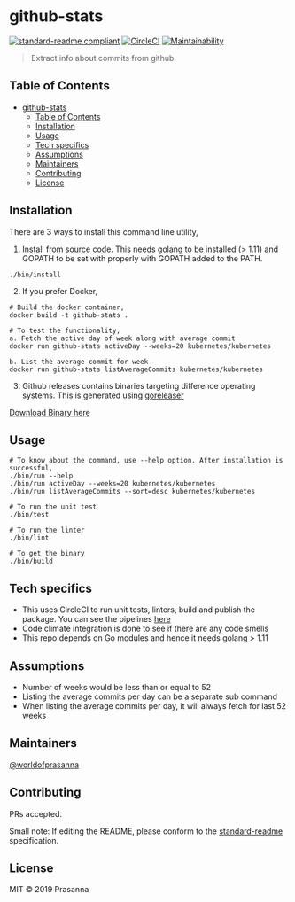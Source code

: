 # github-stats

[![standard-readme compliant](https://img.shields.io/badge/standard--readme-OK-green.svg?style=flat-square)](https://github.com/RichardLitt/standard-readme)
[![CircleCI](https://circleci.com/gh/worldofprasanna/github-stats.svg?style=svg)](https://circleci.com/gh/worldofprasanna/github-stats)
[![Maintainability](https://api.codeclimate.com/v1/badges/ca9aa9f54f9df2ac62b8/maintainability)](https://codeclimate.com/github/worldofprasanna/github-stats/maintainability)

> Extract info about commits from github

## Table of Contents

- [github-stats](#github-stats)
  - [Table of Contents](#table-of-contents)
  - [Installation](#installation)
  - [Usage](#usage)
  - [Tech specifics](#tech-specifics)
  - [Assumptions](#assumptions)
  - [Maintainers](#maintainers)
  - [Contributing](#contributing)
  - [License](#license)

## Installation 

There are 3 ways to install this command line utility,

1. Install from source code. This needs golang to be installed (> 1.11) and GOPATH to be set with properly with GOPATH added to the PATH.
```
./bin/install
```

2. If you prefer Docker,
```
# Build the docker container,
docker build -t github-stats .

# To test the functionality,
a. Fetch the active day of week along with average commit
docker run github-stats activeDay --weeks=20 kubernetes/kubernetes

b. List the average commit for week
docker run github-stats listAverageCommits kubernetes/kubernetes
```

3. Github releases contains binaries targeting difference operating systems. This is generated using [goreleaser](https://github.com/goreleaser/goreleaser)

[Download Binary here](https://github.com/worldofprasanna/github-stats/releases/tag/v1.0.0)


## Usage

```
# To know about the command, use --help option. After installation is successful,
./bin/run --help
./bin/run activeDay --weeks=20 kubernetes/kubernetes
./bin/run listAverageCommits --sort=desc kubernetes/kubernetes

```
```
# To run the unit test
./bin/test

# To run the linter
./bin/lint

# To get the binary
./bin/build

```

## Tech specifics

- This uses CircleCI to run unit tests, linters, build and publish the package. You can see the pipelines [here](https://circleci.com/workflow-run/3e861475-a6e1-46de-a664-5395783c92c9)
- Code climate integration is done to see if there are any code smells
- This repo depends on Go modules and hence it needs golang > 1.11

## Assumptions

- Number of weeks would be less than or equal to 52
- Listing the average commits per day can be a separate sub command
- When listing the average commits per day, it will always fetch for last 52 weeks

## Maintainers

[@worldofprasanna](https://github.com/worldofprasanna)

## Contributing

PRs accepted.

Small note: If editing the README, please conform to the [standard-readme](https://github.com/RichardLitt/standard-readme) specification.

## License

MIT © 2019 Prasanna
